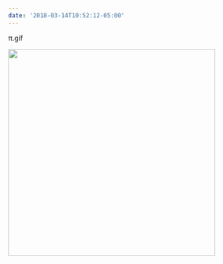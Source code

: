 ```yaml
---
date: '2018-03-14T10:52:12-05:00'
---
```

π.gif

<img src="/posts/uploads/2018/cdd7df08fa.jpg" width="420" height="420" />
